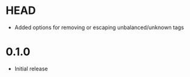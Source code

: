 # HEAD

* Added options for removing or escaping unbalanced/unknown tags

# 0.1.0

* Initial release
